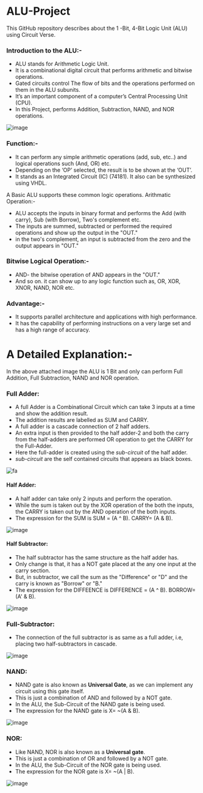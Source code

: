 # ALU-Project 
This GitHub repository describes about the 1 -Bit, 4-Bit Logic Unit (ALU) using Circuit Verse.

### Introduction to the ALU:-  
  *	ALU stands for Arithmetic Logic Unit. <br />
  *	It is a combinational digital circuit that performs arithmetic and bitwise operations.<br />
  * Gated circuits control The flow of bits and the operations performed on them in the ALU subunits.
  *	It’s an important component of a computer’s Central Processing Unit (CPU).<br />
  *	In this Project, performs Addition, Subtraction, NAND, and NOR operations.<br />

![image](https://user-images.githubusercontent.com/102464427/231547016-a3ff2f8f-b0c8-47b5-81bc-fa3591a7c141.png)

### Function:-  
*	It can perform any simple arithmetic operations (add, sub, etc..) and logical operations such (And, OR) etc.  
*	Depending on the ‘OP’  selected, the result is to be shown at the ‘OUT’.  
*	It stands as an Integrated Circuit (IC) (74181). It also can be synthesized using VHDL.  

A Basic ALU supports these common logic operations.
 Arithmatic Operation:-
* ALU accepts the inputs in binary format and performs the Add (with carry), Sub (with Borrow), Two's complement etc.
* The inputs are summed, subtracted or performed the required operations and show up the output in the "OUT."
* in the two's complement, an input is subtracted from the zero and the output appears in "OUT."

 ### Bitwise Logical Operation:-
*  AND- the bitwise operation of AND appears in the "OUT."
*  And so on. it can show up to any logic function such as, OR, XOR, XNOR, NAND, NOR etc.

### Advantage:-
* It supports parallel architecture and applications with high performance.
* It has the capability of performing instructions on a very large set and has a high range of accuracy.

# A Detailed Explanation:-
In the above attached image the ALU is 1 Bit and only can perform Full Addition, Full Subtraction, NAND and NOR operation.

 ### Full Adder:
* A full Adder is a Combinational Circuit which can take 3 inputs at a time and show the addition result.
* The addition results are labelled as SUM and CARRY.
* A full adder is a cascade connection of 2 half adders.
* An extra input is then provided to the half adder-2 and both the carry from the half-adders are performed OR operation to get the CARRY for the Full-Adder.
* Here the full-adder is created using the _sub-circuit_ of the half adder.
* _sub-circuit_ are the self contained circuits that appears as black boxes.

![fa](https://user-images.githubusercontent.com/102464427/231560776-4d453780-b34a-47c4-861a-e1c2d6b4f517.png)


#### Half Adder:
*  A half adder can take only 2 inputs and perform the operation.
*  While the sum is taken out by the XOR operation of the both the inputs, the CARRY is taken out by the AND operation of the both inputs.
*  The expression for the SUM is SUM = (A ^ B). CARRY= (A & B).

![image](https://user-images.githubusercontent.com/102464427/231559859-6df5b162-3397-4f90-9d00-7555c4cd8303.png)

#### Half Subtractor:
* The half subtractor has the same structure as the half adder has.
* Only change is that, it has a NOT gate placed at the any one input at the carry section.
* But, in subtractor, we call the sum as the "Difference" or "D" and the carry is known as "Borrow" or "B."
* The expression for the DIFFEENCE is DIFFERENCE = (A ^ B). BORROW= (A' & B).

![image](https://user-images.githubusercontent.com/102464427/231561717-2db1abf0-f6f2-4ead-832d-05ee3e053a32.png)

### Full-Subtractor:
* The connection of the full subtractor is as same as a full adder, i.e, placing two half-subtractors in cascade.

![image](https://user-images.githubusercontent.com/102464427/231562467-6c9f90e4-cb0b-4595-8f00-e82e197e6656.png)

### NAND:
* NAND gate is also known as **Universal Gate**, as we can implement any circuit using this gate itself.
* This is just a combination of AND and followed by a NOT gate.
* In the ALU, the Sub-Circuit of the NAND gate is being used.
* The expression for the NAND gate is X= ~(A & B).

![image](https://user-images.githubusercontent.com/102464427/231564061-9a38486b-f116-458b-91a2-ee99d725e05b.png)

### NOR:
* Like NAND, NOR is also known as a **Universal gate**.
* This is just a combination of OR and followed by a NOT gate.
* In the ALU, the Sub-Circuit of the NOR gate is being used.
* The expression for the NOR gate is X= ~(A | B).

![image](https://user-images.githubusercontent.com/102464427/231564711-ff4864a6-80c0-4a30-9a6c-5c4fba0f02e5.png)



 






